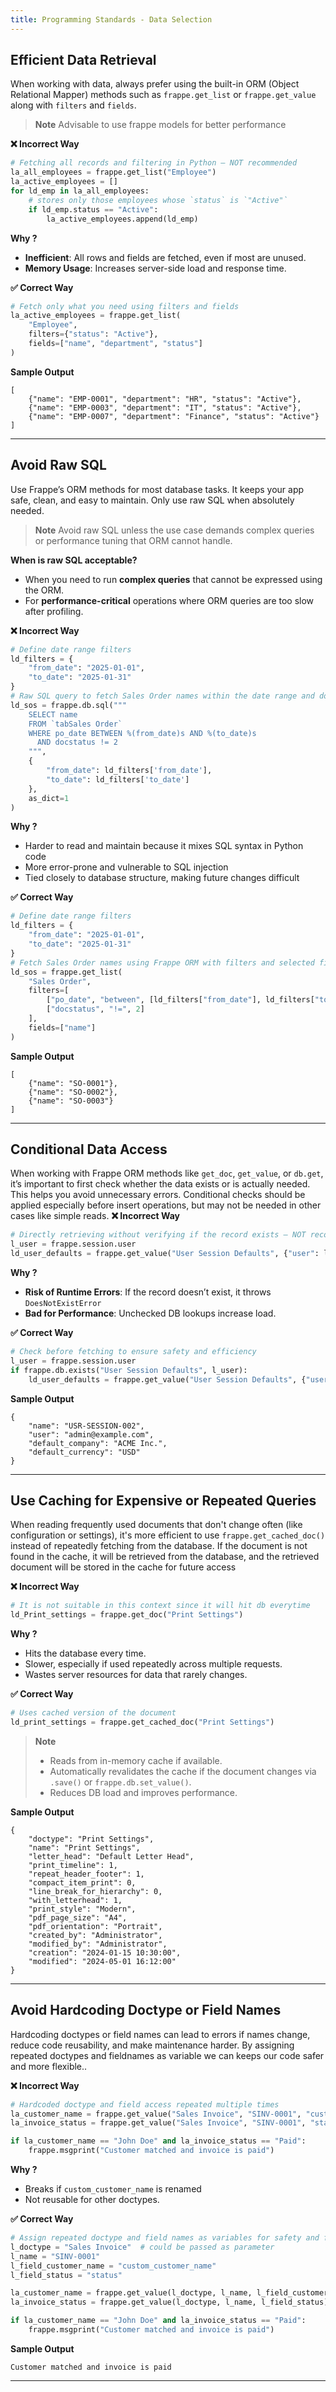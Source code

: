 ```yaml
---
title: Programming Standards - Data Selection
---
```


## Efficient Data Retrieval
When working with data, always prefer using the built-in ORM (Object Relational Mapper) methods such as `frappe.get_list` or `frappe.get_value` along with `filters` and `fields`.
> **Note** Advisable to use frappe models for better performance

**❌ Incorrect Way**
```python
# Fetching all records and filtering in Python — NOT recommended
la_all_employees = frappe.get_list("Employee")
la_active_employees = []
for ld_emp in la_all_employees:
	# stores only those employees whose `status` is `"Active"`
    if ld_emp.status == "Active":
        la_active_employees.append(ld_emp)
```
**Why ?**
* **Inefficient**: All rows and fields are fetched, even if most are unused.
* **Memory Usage**: Increases server-side load and response time.

**✅ Correct Way**
```python
# Fetch only what you need using filters and fields
la_active_employees = frappe.get_list(
    "Employee",
    filters={"status": "Active"},
    fields=["name", "department", "status"]
)
```
**Sample Output**
```
[
    {"name": "EMP-0001", "department": "HR", "status": "Active"},
    {"name": "EMP-0003", "department": "IT", "status": "Active"},
    {"name": "EMP-0007", "department": "Finance", "status": "Active"}
]
```
---
## Avoid Raw SQL
Use Frappe’s ORM methods for most database tasks. It keeps your app safe, clean, and easy to maintain. Only use raw SQL when absolutely needed.

>**Note** Avoid raw SQL unless the use case demands complex queries or performance tuning that ORM cannot handle.

**When is raw SQL acceptable?**

-   When you need to run **complex queries** that cannot be expressed using the ORM.
-   For **performance-critical** operations where ORM queries are too slow after profiling.
   

**❌ Incorrect Way**
```python
# Define date range filters
ld_filters = {
    "from_date": "2025-01-01",
    "to_date": "2025-01-31"
}
# Raw SQL query to fetch Sales Order names within the date range and docstatus not equal to 2
ld_sos = frappe.db.sql("""
    SELECT name
    FROM `tabSales Order`
    WHERE po_date BETWEEN %(from_date)s AND %(to_date)s
      AND docstatus != 2
    """,
    {
        "from_date": ld_filters['from_date'],
        "to_date": ld_filters['to_date']
    },
    as_dict=1
)
```
**Why ?**
* Harder to read and maintain because it mixes SQL syntax in Python code
* More error-prone and vulnerable to SQL injection
* Tied closely to database structure, making future changes difficult

**✅ Correct Way**
```python
# Define date range filters
ld_filters = {
    "from_date": "2025-01-01",
    "to_date": "2025-01-31"
}
# Fetch Sales Order names using Frappe ORM with filters and selected fields
ld_sos = frappe.get_list(
    "Sales Order",
    filters=[
        ["po_date", "between", [ld_filters["from_date"], ld_filters["to_date"]]],
        ["docstatus", "!=", 2]
    ],
    fields=["name"]
)
```
**Sample Output**
```
[
    {"name": "SO-0001"},
    {"name": "SO-0002"},
    {"name": "SO-0003"}
]
```
---
## Conditional Data Access
When working with Frappe ORM methods like `get_doc`, `get_value`, or `db.get`, it’s important to first check whether the data exists or is actually needed. This helps you avoid unnecessary errors.
Conditional checks should be applied especially before insert operations, but may not be needed in other cases like simple reads.
**❌ Incorrect Way**
```python
# Directly retrieving without verifying if the record exists — NOT recommended
l_user = frappe.session.user
ld_user_defaults = frappe.get_value("User Session Defaults", {"user": l_user}, ["from_date", "to_date"])
```
**Why ?**
* **Risk of Runtime Errors**: If the record doesn’t exist, it throws `DoesNotExistError`
* **Bad for Performance**: Unchecked DB lookups increase load.


**✅ Correct Way**
```python
# Check before fetching to ensure safety and efficiency
l_user = frappe.session.user
if frappe.db.exists("User Session Defaults", l_user):
    ld_user_defaults = frappe.get_value("User Session Defaults", {"user": l_user}, ["from_date", "to_date"])
```
**Sample Output**
```
{
    "name": "USR-SESSION-002",
    "user": "admin@example.com",
    "default_company": "ACME Inc.",
    "default_currency": "USD"
}
```
---
## Use Caching for Expensive or Repeated Queries
When reading frequently used documents that don't change often (like configuration or settings), it's more efficient to use `frappe.get_cached_doc()` instead of repeatedly fetching from the database.
If the document is not found in the cache, it will be retrieved from the database, and the retrieved document will be stored in the cache for future access

**❌ Incorrect Way**
```python
# It is not suitable in this context since it will hit db everytime
ld_Print_settings = frappe.get_doc("Print Settings")
```
**Why ?**
* Hits the database every time.
* Slower, especially if used repeatedly across multiple requests.
* Wastes server resources for data that rarely changes.


**✅ Correct Way**
```python
# Uses cached version of the document
ld_print_settings = frappe.get_cached_doc("Print Settings")
```
> **Note** 
> - Reads from in-memory cache if available.
> - Automatically revalidates the cache if the document changes via `.save()` or `frappe.db.set_value()`.
> - Reduces DB load and improves performance.

**Sample Output**
```
{
    "doctype": "Print Settings",
    "name": "Print Settings",
    "letter_head": "Default Letter Head",
    "print_timeline": 1,
    "repeat_header_footer": 1,
    "compact_item_print": 0,
    "line_break_for_hierarchy": 0,
    "with_letterhead": 1,
    "print_style": "Modern",
    "pdf_page_size": "A4",
    "pdf_orientation": "Portrait",
    "created_by": "Administrator",
    "modified_by": "Administrator",
    "creation": "2024-01-15 10:30:00",
    "modified": "2024-05-01 16:12:00"
}
```
---
## Avoid Hardcoding Doctype or Field Names

Hardcoding doctypes or field names can lead to errors if names change, reduce code reusability, and make maintenance harder. By assigning repeated doctypes and fieldnames as variable we can keeps our code safer and more flexible..

**❌ Incorrect Way**
```python
# Hardcoded doctype and field access repeated multiple times
la_customer_name = frappe.get_value("Sales Invoice", "SINV-0001", "custom_customer_name")
la_invoice_status = frappe.get_value("Sales Invoice", "SINV-0001", "status")

if la_customer_name == "John Doe" and la_invoice_status == "Paid":
    frappe.msgprint("Customer matched and invoice is paid")
```
**Why ?**
* Breaks if `custom_customer_name` is renamed
* Not reusable for other doctypes.


**✅ Correct Way**
```python
# Assign repeated doctype and field names as variables for safety and flexibility
l_doctype = "Sales Invoice"  # could be passed as parameter
l_name = "SINV-0001"
l_field_customer_name = "custom_customer_name"
l_field_status = "status"

la_customer_name = frappe.get_value(l_doctype, l_name, l_field_customer_name)
la_invoice_status = frappe.get_value(l_doctype, l_name, l_field_status)

if la_customer_name == "John Doe" and la_invoice_status == "Paid":
    frappe.msgprint("Customer matched and invoice is paid")
```
**Sample Output**
```
Customer matched and invoice is paid
```
---